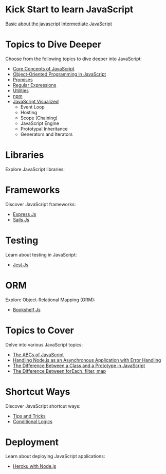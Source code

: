 # Kick Start to learn JavaScript

[Basic about the javascript](./01_get_start/index.md)
[Intermediate JavaScript](./02_inter/index.md)

# Topics to Dive Deeper

Choose from the following topics to dive deeper into JavaScript:

- [Core Concepts of JavaScript](./core/index.md)
- [Object-Oriented Programming in JavaScript](./oops/js.oops.md)
- [Promises](./promise/promise.md)
- [Regular Expressions](./regex.md)
- [Utilities](./utils/utils.md)
- [npm](./npm/index.md)
- [JavaScript Visualized](./visualized/index.md)
  - Event Loop
  - Hosting
  - Scope (Chaining)
  - JavaScript Engine
  - Prototypal Inheritance
  - Generators and Iterators

# Libraries

Explore JavaScript libraries:

# Frameworks

Discover JavaScript frameworks:

- [Express Js](./ExpressJs/Index.md)
- [Sails Js](./sailsjs/index.md)

# Testing

Learn about testing in JavaScript:

- [Jest Js](./jest/01.md)

# ORM

Explore Object-Relational Mapping (ORM):

- [Bookshelf Js](./orms/bookshelf/index.md)

# Topics to Cover

Delve into various JavaScript topics:

- [The ABCs of JavaScript](./abc.md)
- [Handling Node.js as an Asynchronous Application with Error Handling](./sync.async.md)
- [The Difference Between a Class and a Prototype in JavaScript](./prototype.class.md)
- [The Difference Between forEach, filter, map](./ES16.md)

# Shortcut Ways

Discover JavaScript shortcut ways:

- [Tips and Tricks](./tips_and_tricks/trick.md)
- [Conditional Logics](./condition.md)

# Deployment

Learn about deploying JavaScript applications:

- [Heroku with Node.js](./deployment/index.md)
